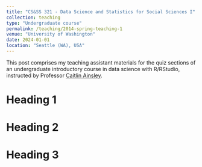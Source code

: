```yaml
---
title: "CS&SS 321 - Data Science and Statistics for Social Sciences I"
collection: teaching
type: "Undergraduate course"
permalink: /teaching/2014-spring-teaching-1
venue: "University of Washington"
date: 2024-01-01
location: "Seattle (WA), USA"
---
```



This post comprises my teaching assistant materials for the quiz sections of an undergraduate introductory course in data science with R/RStudio, instructed by Professor [Caitlin Ainsley](https://www.caitlinainsley.com/).

Heading 1
======

Heading 2
======

Heading 3
======